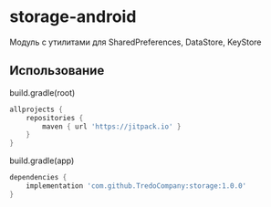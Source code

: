 # storage-android
Модуль c утилитами для SharedPreferences, DataStore, KeyStore

## **Использование**

build.gradle(root)
```groovy
allprojects {
    repositories {
        maven { url 'https://jitpack.io' }
    }
}
```

build.gradle(app)
```groovy
dependencies {
    implementation 'com.github.TredoCompany:storage:1.0.0'
}
```
